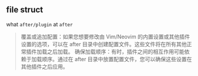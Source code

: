 ## file struct

what `after/plugin` at `after`
> 覆盖或追加配置：如果您想要修改由 Vim/Neovim 的内置设置或其他插件设置的选项，可以在 after 目录中创建配置文件。这些文件将在所有其他正常插件加载之后加载。
确保加载顺序：有时，插件之间的相互作用可能依赖于加载顺序。通过在 after 目录中放置配置文件，您可以确保这些设置在其他插件之后应用。
